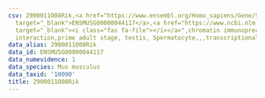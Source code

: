 ```yaml
---
csv: 2900011O08Rik,<a href="https://www.ensembl.org/Homo_sapiens/Gene/Summary?db=core;g=ENSMUSG00000044117"
  target="_blank">ENSMUSG00000044117</a>,<a href="https://www.ncbi.nlm.nih.gov/pubmed/25450459"
  target="_blank"><i class="fas fa-file"></i></a>",chromatin immunoprecipitation assay,direct
  interaction,prime adult stage, testis, Spermatocyte,,,transcriptional regulation,
data_alias: 2900011O08Rik
data_id: ENSMUSG00000044117
data_numevidence: 1
data_species: Mus musculus
data_taxid: '10090'
title: 2900011O08Rik
---
```


